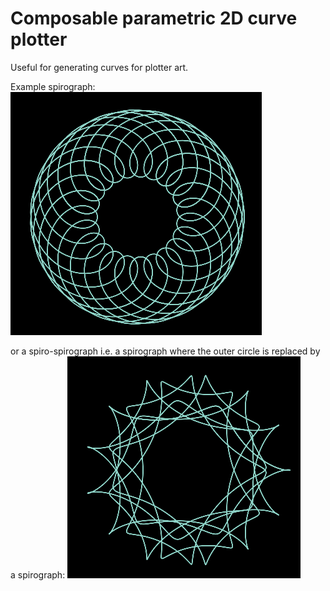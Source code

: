 # Composable parametric 2D curve plotter

Useful for generating curves for plotter art.

Example spirograph:
![Spirograph][spiro]

or a spiro-spirograph i.e. a spirograph where the outer circle is replaced by a spirograph:
![Spiro-spirograph][spiro-spiro]

[spiro]: https://raw.githubusercontent.com/adi-muresan/para-plotter/master/images/spirograph.png "Spirograph"
[spiro-spiro]: https://raw.githubusercontent.com/adi-muresan/para-plotter/master/images/spiro-spiro.png "Spiro-spirograph"


